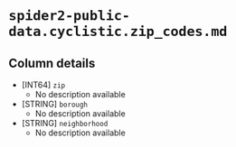 # `spider2-public-data.cyclistic.zip_codes.md`

## Column details

* [INT64]    `zip`
  - No description available
* [STRING]    `borough`
  - No description available
* [STRING]    `neighborhood`
  - No description available

